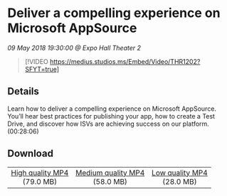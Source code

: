 # Deliver a compelling experience on Microsoft AppSource

*09 May 2018 19:30:00 @ Expo Hall Theater 2*

> [!VIDEO https://medius.studios.ms/Embed/Video/THR1202?SFYT=true]

## Details

Learn how to deliver a compelling experience on Microsoft AppSource. You’ll hear best practices for publishing your app, how to create a Test Drive, and discover how ISVs are achieving success on our platform. (00:28:06)

## Download

||||
|:--:|:----:|:-:|
|[High quality MP4](https://sec.ch9.ms/ch9/8dbe/73712e47-7904-49a3-91a6-04611e258dbe/THR1202_high.mp4)<br />(79.0 MB)|[Medium quality MP4](https://sec.ch9.ms/ch9/8dbe/73712e47-7904-49a3-91a6-04611e258dbe/THR1202_mid.mp4)<br />(58.0 MB)|[Low quality MP4](https://sec.ch9.ms/ch9/8dbe/73712e47-7904-49a3-91a6-04611e258dbe/THR1202.mp4)<br />(28.0 MB)|